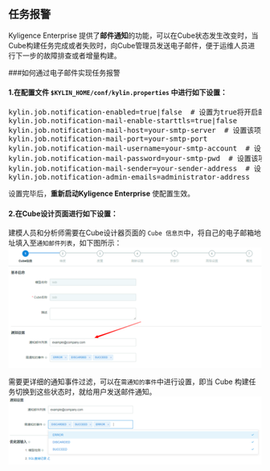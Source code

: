 ## 任务报警
Kyligence Enterprise 提供了**邮件通知**的功能，可以在Cube状态发生改变时，当Cube构建任务完成或者失败时，向Cube管理员发送电子邮件，便于运维人员进行下一步的故障排查或者增量构建。

###如何通过电子邮件实现任务报警
#### 1.在配置文件 `$KYLIN_HOME/conf/kylin.properties` 中进行如下设置：
<pre>
kylin.job.notification-enabled=true|false  # 设置为true将开启邮件通知功能
kylin.job.notification-mail-enable-starttls=true|false    
kylin.job.notification-mail-host=your-smtp-server  # 设置该项为邮件的SMTP服务器地址
kylin.job.notification-mail-port=your-smtp-port
kylin.job.notification-mail-username=your-smtp-account  # 设置该项为邮件的SMTP登录用户名
kylin.job.notification-mail-password=your-smtp-pwd  # 设置该项为邮件的SMTP登录密码
kylin.job.notification-mail-sender=your-sender-address  # 设置该项为邮件的发送邮箱地址
kylin.job.notification-admin-emails=administrator-address  </pre>

设置完毕后，**重新启动Kyligence Enterprise** 使配置生效。


#### 2.在Cube设计页面进行如下设置：
建模人员和分析师需要在Cube设计器页面的 `Cube 信息页`中，将自己的电子邮箱地址填入至`通知邮件列表`，如下图所示：![](images/alerting/job_alert_cn_1.png)

需要更详细的通知事件过滤，可以在`需通知的事件`中进行设置，即当 Cube 构建任务切换到这些状态时，就给用户发送邮件通知。![](images/alerting/job_alert_cn_2.png)